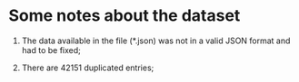 # Some notes about the dataset

1. The data available in the file (*.json) was not in a valid JSON format and had to be fixed;

2. There are 42151 duplicated entries;